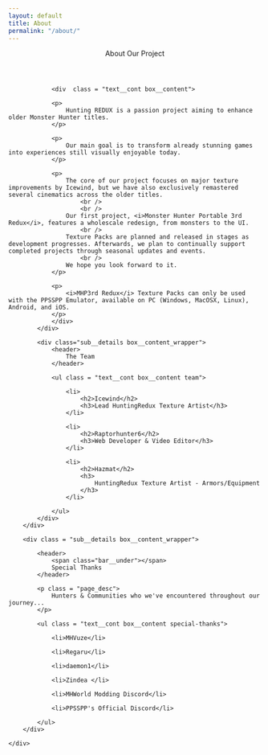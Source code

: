 ```yaml
---
layout: default
title: About
permalink: "/about/"
---
```


<div class="main-wrapper">
	<div class = "main-content sect text-container sub__details_wrapper">
		<div class = "row-items">
			<div class = "sub__details box__content_wrapper">
				<header>
					<span class="bar__under"></span>
					About Our Project
				</header>

				<div  class = "text__cont box__content">

				<p>
					Hunting REDUX is a passion project aiming to enhance older Monster Hunter titles. 
				</p>

				<p>
					Our main goal is to transform already stunning games into experiences still visually enjoyable today. 
				</p>

				<p>
					The core of our project focuses on major texture improvements by Icewind, but we have also exclusively remastered several cinematics across the older titles. 
						<br />
						<br />		
					Our first project, <i>Monster Hunter Portable 3rd Redux</i>, features a wholescale redesign, from monsters to the UI. 
						<br />
					Texture Packs are planned and released in stages as development progresses. Afterwards, we plan to continually support completed projects through seasonal updates and events. 
						<br />
					We hope you look forward to it.  
				</p>

				<p>
					<i>MHP3rd Redux</i> Texture Packs can only be used with the PPSSPP Emulator, available on PC (Windows, MacOSX, Linux), Android, and iOS.
				</p>
				</div>
			</div>

			<div class="sub__details box__content_wrapper">
				<header>
					The Team
				</header>

				<ul class = "text__cont box__content team">
					
					<li>
						<h2>Icewind</h2>
						<h3>Lead HuntingRedux Texture Artist</h3>
					</li>

					<li>
						<h2>Raptorhunter6</h2>
						<h3>Web Developer & Video Editor</h3>
					</li>

					<li>
						<h2>Hazmat</h2>
						<h3>
							HuntingRedux Texture Artist - Armors/Equipment
						</h3>
					</li>

				</ul>
			</div>
		</div>

		<div class = "sub__details box__content_wrapper"> 

			<header>
				<span class="bar__under"></span>
				Special Thanks
			</header>

			<p class = "page_desc">
				Hunters & Communities who we've encountered throughout our journey...
			</p>

			<ul class = "text__cont box__content special-thanks">

				<li>MHVuze</li>

				<li>Regaru</li>

				<li>daemon1</li>

				<li>Zindea </li>

				<li>MHWorld Modding Discord</li>

				<li>PPSSPP's Official Discord</li>

			</ul>
		</div>

	</div>
</div>
